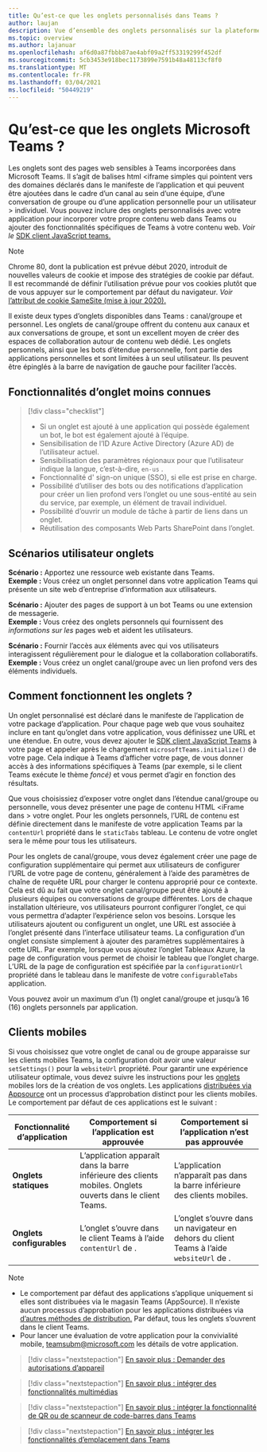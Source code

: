 ```yaml
---
title: Qu’est-ce que les onglets personnalisés dans Teams ?
author: laujan
description: Vue d’ensemble des onglets personnalisés sur la plateforme Teams
ms.topic: overview
ms.author: lajanuar
ms.openlocfilehash: af6d0a87fbbb87ae4abf09a2ff53319299f452df
ms.sourcegitcommit: 5cb3453e918bec1173899e7591b48a48113cf8f0
ms.translationtype: MT
ms.contentlocale: fr-FR
ms.lasthandoff: 03/04/2021
ms.locfileid: "50449219"
---
```

# <a name="what-are-microsoft-teams-tabs"></a>Qu’est-ce que les onglets Microsoft Teams ?

Les onglets sont des pages web sensibles à Teams incorporées dans Microsoft Teams. Il s’agit de balises html <iframe simples qui pointent vers des domaines déclarés dans le manifeste de l’application et qui peuvent être ajoutées dans le cadre d’un canal au sein d’une équipe, d’une conversation de groupe ou d’une application personnelle pour un utilisateur \> individuel. Vous pouvez inclure des onglets personnalisés avec votre application pour incorporer votre propre contenu web dans Teams ou ajouter des fonctionnalités spécifiques de Teams à votre contenu web. *Voir le* [SDK client JavaScript teams.](/javascript/api/overview/msteams-client)

> [!NOTE]
> Chrome 80, dont la publication est prévue début 2020, introduit de nouvelles valeurs de cookie et impose des stratégies de cookie par défaut. Il est recommandé de définir l’utilisation prévue pour vos cookies plutôt que de vous appuyer sur le comportement par défaut du navigateur. *Voir* [l’attribut de cookie SameSite (mise à jour 2020).](../resources/samesite-cookie-update.md)

Il existe deux types d’onglets disponibles dans Teams : canal/groupe et personnel. Les onglets de canal/groupe offrent du contenu aux canaux et aux conversations de groupe, et sont un excellent moyen de créer des espaces de collaboration autour de contenu web dédié. Les onglets personnels, ainsi que les bots d’étendue personnelle, font partie des applications personnelles et sont limitées à un seul utilisateur. Ils peuvent être épinglés à la barre de navigation de gauche pour faciliter l’accès.

## <a name="lesser-known-tab-features"></a>Fonctionnalités d’onglet moins connues

> [!div class="checklist"]
>
> * Si un onglet est ajouté à une application qui possède également un bot, le bot est également ajouté à l’équipe.
> * Sensibilisation de l’ID Azure Active Directory (Azure AD) de l’utilisateur actuel.
> * Sensibilisation des paramètres régionaux pour que l’utilisateur indique la langue, c’est-à-dire, `en-us` . 
> * Fonctionnalité d' sign-on unique (SSO), si elle est prise en charge.
> * Possibilité d’utiliser des bots ou des notifications d’application pour créer un lien profond vers l’onglet ou une sous-entité au sein du service, par exemple, un élément de travail individuel.
> * Possibilité d’ouvrir un module de tâche à partir de liens dans un onglet.
> * Réutilisation des composants Web Parts SharePoint dans l’onglet.

## <a name="tabs-user-scenarios"></a>Scénarios utilisateur onglets

**Scénario :** Apportez une ressource web existante dans Teams. \
**Exemple :** Vous créez un onglet personnel dans votre application Teams qui présente un site web d’entreprise d’information aux utilisateurs.

**Scénario :** Ajouter des pages de support à un bot Teams ou une extension de messagerie. \
**Exemple :** Vous créez des onglets personnels qui fournissent des *informations sur les* pages web et aident les utilisateurs. 

**Scénario :** Fournir l’accès aux éléments avec qui vos utilisateurs interagissent régulièrement pour le dialogue et la collaboration collaboratifs. \
**Exemple :** Vous créez un onglet canal/groupe avec un lien profond vers des éléments individuels.

## <a name="how-do-tabs-work"></a>Comment fonctionnent les onglets ?

Un onglet personnalisé est déclaré dans le manifeste de l’application de votre package d’application. Pour chaque page web que vous souhaitez inclure en tant qu’onglet dans votre application, vous définissez une URL et une étendue. En outre, vous devez ajouter le [SDK client JavaScript Teams](/javascript/api/overview/msteams-client) à votre page et appeler après le chargement `microsoftTeams.initialize()` de votre page. Cela indique à Teams d’afficher votre page, de vous donner accès à des informations spécifiques à Teams (par exemple, si le client Teams exécute le thème *foncé)* et vous permet d’agir en fonction des résultats.

Que vous choisissiez d’exposer votre onglet dans l’étendue canal/groupe ou personnelle, vous devez présenter une page de contenu HTML <iFrame dans \> votre onglet. [](~/tabs/how-to/create-tab-pages/content-page.md) Pour les onglets personnels, l’URL de contenu est définie directement dans le manifeste de votre application Teams par la `contentUrl` propriété dans le `staticTabs` tableau. Le contenu de votre onglet sera le même pour tous les utilisateurs.

Pour les onglets de canal/groupe, vous devez également créer une page de configuration supplémentaire qui permet aux utilisateurs de configurer l’URL de votre page de contenu, généralement à l’aide des paramètres de chaîne de requête URL pour charger le contenu approprié pour ce contexte. Cela est dû au fait que votre onglet canal/groupe peut être ajouté à plusieurs équipes ou conversations de groupe différentes. Lors de chaque installation ultérieure, vos utilisateurs pourront configurer l’onglet, ce qui vous permettra d’adapter l’expérience selon vos besoins. Lorsque les utilisateurs ajoutent ou configurent un onglet, une URL est associée à l’onglet présenté dans l’interface utilisateur teams. La configuration d’un onglet consiste simplement à ajouter des paramètres supplémentaires à cette URL. Par exemple, lorsque vous ajoutez l’onglet Tableaux Azure, la page de configuration vous permet de choisir le tableau que l’onglet charge. L’URL de la page de configuration est spécifiée par la  `configurationUrl` propriété dans le tableau dans le manifeste de votre `configurableTabs` application.

Vous pouvez avoir un maximum d’un (1) onglet canal/groupe et jusqu’à 16 (16) onglets personnels par application.

## <a name="mobile-clients"></a>Clients mobiles

Si vous choisissez que votre onglet de canal ou de groupe apparaisse sur les clients mobiles Teams, la configuration doit avoir une valeur `setSettings()` pour la `websiteUrl` propriété. Pour garantir une expérience utilisateur optimale, vous devez suivre les instructions pour les [onglets](~/tabs/design/tabs-mobile.md) mobiles lors de la création de vos onglets. Les applications [distribuées via Appsource](~/concepts/deploy-and-publish/appsource/publish.md) ont un processus d’approbation distinct pour les clients mobiles. Le comportement par défaut de ces applications est le suivant :

| **Fonctionnalité d’application** | **Comportement si l’application est approuvée** | **Comportement si l’application n’est pas approuvée** |
| --- | --- | --- |
| **Onglets statiques** | L’application apparaît dans la barre inférieure des clients mobiles. Onglets ouverts dans le client Teams. | L’application n’apparaît pas dans la barre inférieure des clients mobiles. |
| **Onglets configurables** | L’onglet s’ouvre dans le client Teams à l’aide `contentUrl` de . | L’onglet s’ouvre dans un navigateur en dehors du client Teams à l’aide `websiteUrl` de . |


>[!NOTE]
>
>- Le comportement par défaut des applications s’applique uniquement si elles sont distribuées via le magasin Teams (AppSource). Il n’existe aucun processus d’approbation pour les applications distribuées via [d’autres méthodes de distribution.](~/concepts/deploy-and-publish/overview.md) Par défaut, tous les onglets s’ouvrent dans le client Teams.
>- Pour lancer une évaluation de votre application pour la convivialité mobile, teamsubm@microsoft.com les détails de votre application.

> [!div class="nextstepaction"]
> [En savoir plus : Demander des autorisations d’appareil](../concepts/device-capabilities/native-device-permissions.md)

> [!div class="nextstepaction"]
> [En savoir plus : intégrer des fonctionnalités multimédias](../concepts/device-capabilities/mobile-camera-image-permissions.md)

> [!div class="nextstepaction"]
> [En savoir plus : intégrer la fonctionnalité de QR ou de scanneur de code-barres dans Teams](../concepts/device-capabilities/qr-barcode-scanner-capability.md)

> [!div class="nextstepaction"]
> [En savoir plus : intégrer les fonctionnalités d’emplacement dans Teams](../concepts/device-capabilities/location-capability.md)
